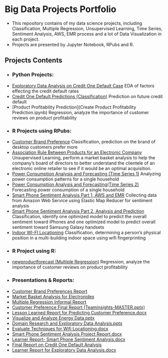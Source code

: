 # Big Data Projects Portfolio

* This repository contains of my data science projects, including Classification, Multiple Regression, Unsupervised Learning, Time Series, Sentiment Analysis, AWS, EMR process and a lot of Data Visualization in each project.
* Projects are presented by Jupyter Notebook, RPubs and R.

## Projects Contents

- ### Python Projects:
* [Exploratory Data Analysis on Credit One Default Case](EDA-C5T2.ipynb) EDA of factors effecting the credit default rates
* [Credit One Default Predictions (Classification)](Credit_One_Classification.ipynb) Prediction on future credit default
* [Product Profitability Prediction](Create Product Profitability Prediction.ipynb) Regression, analyze the importance of customer reviews on product profitability

- ### R Projects using RPubs:	
* [Customer Brand Preference](http://rpubs.com/linlinmao/brandpreference) Classification, prediction on the brand of desktop customers prefer more
* [Association Rule Between Products for an Electronic Company](http://rpubs.com/linlinmao/559584) Unsupervised Learning, perform a market basket analysis to help the company’s board of directors to better understand the clientele of an electronic online retailer to see if it would be an optimal acquisition.
* [Power Consumption Analysis and Forecasting (Time Series 1)](http://rpubs.com/linlinmao/time_series_1) Analyzing power consumption patterns for a single household 
* [Power Consumption Analysis and Forecasting(Time Series 2)](http://rpubs.com/linlinmao/time_series_2) Forecasting power consumption of a single household
* [Smart Phone Sentiment Analysis Part 1, AWS and EMR](http://rpubs.com/linlinmao/sentiment_analysis_1) Collecting data from Amazon Web Service using Elastic Map Reducer for sentiment analysis
* [Smart Phone Sentiment Analysis Part 2, Analysis and Prediction](http://rpubs.com/linlinmao/558226) Classification, identify one optimized model to predict the overall sentiment toward iPhones and one optimized model to predict overall sentiment toward Samsung Galaxy handsets
* [Indoor WI-FI Locationing](http://rpubs.com/linlinmao/indoor_wifi_locationing) Classification, determining a person’s physical position in a multi-building indoor space using wifi fingerprinting

- ### R Project using R:
* [newproductforecast (Multiple Regression)](newproductforecast.R) Regression, analyze the importance of customer reviews on product profitability

- ### Presentations & Reports:
* [Customer Brand Preferences Report](Customer%20Brand%20Preferences%20Report.docx)
* [Market Basket Analysis for Electronidex](Market%20Basket%20Analysis%20for%20Electronidex.docx)
* [Multiple Regression Informal Report](Multiple%20Regression%20Informal%20Report.docx)
* [Customer Preference Final Report (Teaminsights-MASTER.pptx)](C2T5-TeamInsights-MASTER.pptx)
* [Lesson Learned Report for Predicting Customer Preference.docx](Lesson%20Learned%20Report%20for%20Predicting%20Customer%20Preference.docx----Final%20Web%20Version.docx)
* [Visualize and Analyze Energy Data.pptx](Visualize%20and%20Analyze%20Energy%20Data.pptx)
* [Domain Research and Exploratory Data Analysis.pptx](Domain%20Research%20and%20Exploratory%20Data%20Analysis.pptx)
* [Evaluate Techniques for Wifi Locationing.docx](Evaluate%20Techniques%20for%20Wifi%20Locationing.docx)
* [Smart Phone Sentiment Analysis Project Report.docx](Sentiment%20Analysis%20Project%20Report.docx)
* [Learner Report- Smart Phone Sentiment Analysis.docx](Learner%20Report-%20Sentiment%20Analysis.docx)
* [Final Report on Credit One Default Analysis](Final%20Report%20on%20Credit%20One%20Default%20Analysis.docx)
* [Learner Report for Exploratory Data Analysis.docx](Learner%20Report%20for%20Exploratory%20Data%20Analysis.docx)









 



